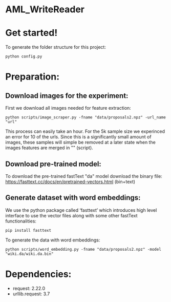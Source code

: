 # AML_WriteReader

# Get started! 
To generate the folder structure for this project: 
```
python config.py
```

# Preparation: 
## Download images for the experiment: 
First we download all images needed for feature extraction: 

```
python scripts/image_scraper.py -fname "data/proposals2.npz" -url_name "url"
```

This process can easily take an hour. For the 5k sample size we experinced an error for 10 of the urls. Since this is a significantly small amount of images, these samples will simple be removed at a later state when the images features are merged in "" (script). 

## Download pre-trained model: 
To download the pre-trained fastText "da" model download the binary file: https://fasttext.cc/docs/en/pretrained-vectors.html (bin+text)

## Generate dataset with word embeddings:
We use the python package called ‘fasttext’ which introduces high level interface to use the vector files along with some other fastText functionalities:

```
pip install fasttext
```

To generate the data with word embeddings: 
```
python scripts/word_embedding.py -fname "data/proposals2.npz" -model "wiki.da/wiki.da.bin"
```





# Dependencies: 
- request: 2.22.0
- urllib.request: 3.7